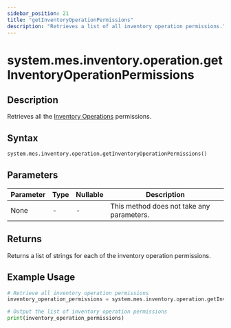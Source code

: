 ```yaml
---
sidebar_position: 21
title: "getInventoryOperationPermissions"
description: "Retrieves a list of all inventory operation permissions."
---
```


# system.mes.inventory.operation.getInventoryOperationPermissions

## Description

Retrieves all the [Inventory Operations](../../data-model/inventory-operation-model/inventory-operation) permissions.

## Syntax

```python
system.mes.inventory.operation.getInventoryOperationPermissions()
```

## Parameters

| Parameter | Type | Nullable | Description                               |
| --------- | ---- | -------- | ----------------------------------------- |
| None      | -    | -        | This method does not take any parameters. |

## Returns

Returns a list of strings for each of the inventory operation permissions.

## Example Usage

```python
# Retrieve all inventory operation permissions
inventory_operation_permissions = system.mes.inventory.operation.getInventoryOperationPermissions()

# Output the list of inventory operation permissions
print(inventory_operation_permissions)
```
